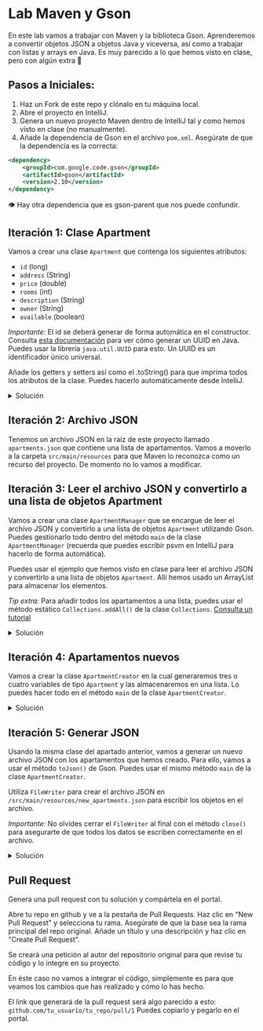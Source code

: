 # Lab Maven y Gson

En este lab vamos a trabajar con Maven y la biblioteca Gson. Aprenderemos a convertir objetos JSON a objetos Java y viceversa, así como a trabajar con listas y arrays en Java.
Es muy parecido a lo que hemos visto en clase, pero con algún extra 🤔

## Pasos a Iniciales:

1. Haz un Fork de este repo y clónalo en tu máquina local.
2. Abre el proyecto en IntelliJ.
3. Genera un nuevo proyecto Maven dentro de IntelliJ tal y como hemos visto en clase (no manualmente).
4. Añade la dependencia de Gson en el archivo `pom.xml`.
   Asegúrate de que la dependencia es la correcta:

```xml
<dependency>
    <groupId>com.google.code.gson</groupId>
    <artifactId>gson</artifactId>
    <version>2.10</version>
</dependency>
```

👁️ Hay otra dependencia que es gson-parent que nos puede confundir.

## Iteración 1: Clase Apartment

Vamos a crear una clase `Apartment` que contenga los siguientes atributos:

- `id` (long)
- `address` (String)
- `price` (double)
- `rooms` (int)
- `description` (String)
- `owner` (String)
- `available` (boolean)

_Importante:_ El id se deberá generar de forma automática en el constructor. Consulta [esta documentación](https://www.uuidgenerator.net/dev-corner/java) para ver cómo generar un UUID en Java. Puedes usar la librería `java.util.UUID` para esto.
Un UUID es un identificador único universal.

Añade los getters y setters así como el .toString() para que imprima todos los atributos de la clase. Puedes hacerlo automáticamente desde IntelliJ.

<details>
    <summary>Solución</summary>

```java
import java.util.UUID;

public class Apartment {

        private long id;
        private String address;
        private double price;
        private int rooms;
        private String description;
        private String owner;
        private boolean available;

        public Apartment(String address, double price, int rooms, String description, String owner, boolean available) {
                // Generar un UUID para el id
                this.id = UUID.randomUUID().toString();
                setAddress(address);
                setPrice(price);
                setRooms(rooms);
                setDescription(description);
                setOwner(owner);
                setAvailable(available);
        }

        public long getId() {
                return id;
        }

        public String getAddress() {
                return address;
        }

        public void setAddress(String address) {
                this.address = address;
        }

        public double getPrice() {
                return price;
        }

        public void setPrice(double price) {
                this.price = price;
        }

        public int getRooms() {
                return rooms;
        }

        public void setRooms(int rooms) {
                this.rooms = rooms;
        }

        public String getDescription() {
                return description;
        }

        public void setDescription(String description) {
                this.description = description;
        }

        public String getOwner() {
                return owner;
        }

        public void setOwner(String owner) {
                this.owner = owner;
        }

        public boolean isAvailable() {
                return available;
        }

        public void setAvailable(boolean available) {
                this.available = available;
        }

        @Override
        public String toString() {
                return "Apartment{" +
                                "id=" + id +
                                ", address='" + address + '\'' +
                                ", price=" + price +
                                ", rooms=" + rooms +
                                ", description='" + description + '\'' +
                                ", owner='" + owner + '\'' +
                                ", available=" + available +
                                '}';
        }
}
```

</details>

## Iteración 2: Archivo JSON

Tenemos un archivo JSON en la raíz de este proyecto llamado `apartments.json` que contiene una lista de apartamentos.
Vamos a moverlo a la carpeta `src/main/resources` para que Maven lo reconozca como un recurso del proyecto.
De momento no lo vamos a modificar.

## Iteración 3: Leer el archivo JSON y convertirlo a una lista de objetos Apartment

Vamos a crear una clase `ApartmentManager` que se encargue de leer el archivo JSON y convertirlo a una lista de objetos `Apartment` utilizando Gson. Puedes gestionarlo todo dentro del método `main` de la clase `ApartmentManager` (recuerda que puedes escribir psvm en IntelliJ para hacerlo de forma automática).

Puedes usar el ejemplo que hemos visto en clase para leer el archivo JSON y convertirlo a una lista de objetos `Apartment`. Allí hemos usado un ArrayList para almacenar los elementos.

_Tip extra:_ Para añadir todos los apartamentos a una lista, puedes usar el método estático `Collections.addAll()` de la clase `Collections`. [Consulta un tutorial](https://medium.com/@AlexanderObregon/javas-collections-addall-explained-fbed9a316bb2)

<details>
    <summary>Solución</summary>

```java
public class ApartmentManager {
    public static void main(String[] args) throws Exception {
        // crear el builder de Gson
        Gson gson = new GsonBuilder().setPrettyPrinting().create();

        // Leer el archivo JSON
        Reader reader = new FileReader("src/main/resources/apartments.json");

        // Convertir el JSON a un array de objetos Apartment
        Apartment[] apartmentsArray = gson.fromJson(reader, Apartment[].class);

        // Crear un ArrayList y añadir los apartamentos
        List<Apartment> apartments = new ArrayList<>();
        Collections.addAll(apartments, apartmentsArray);

        // Ver un apartamento, para comprobar que funciona
        System.out.println(apartments.get(0).toString());

        // Cerrar el reader
        reader.close();
    }
}
```

</details>

## Iteración 4: Apartamentos nuevos

Vamos a crear la clase `ApartmentCreator` en la cual generaremos tres o cuatro variables de tipo `Apartment` y las almacenaremos en una lista. Lo puedes hacer todo en el método `main` de la clase `ApartmentCreator`.

<details>
    <summary>Solución</summary>

```java
public class ApartmentCreator {
    public static void main(String[] args) {
        // Crear una lista de apartamentos
        List<Apartment> newApartments = new ArrayList<>();

        // Crear nuevos apartamentos
        Apartment apartment1 = new Apartment("Calle Falsa 123", 1200.50, 3, "Apartamento acogedor", "Juan Pérez", true);
        Apartment apartment2 = new Apartment("Avenida Siempre Viva 742", 1500.00, 4, "Apartamento amplio", "María López", false);
        Apartment apartment3 = new Apartment("Plaza Mayor 1", 2000.00, 5, "Apartamento de lujo", "Pedro García", true);

        // Añadir los apartamentos a la lista
        newApartments.add(apartment1);
        newApartments.add(apartment2);
        newApartments.add(apartment3);

        // Comprobar que se han añadido correctamente
       System.out.println(newApartments);
    }
}

```

</details>

## Iteración 5: Generar JSON

Usando la misma clase del apartado anterior, vamos a generar un nuevo archivo JSON con los apartamentos que hemos creado. Para ello, vamos a usar el método `toJson()` de Gson. Puedes usar el mismo método `main` de la clase `ApartmentCreator`.

Utiliza `FileWriter` para crear el archivo JSON en `/src/main/resources/new_apartments.json` para escribir los objetos en el archivo. 

*Importante:* No olvides cerrar el `FileWriter` al final con el método `close()` para asegurarte de que todos los datos se escriben correctamente en el archivo.

<details>
    <summary>Solución</summary>

```java
public class ApartmentCreator {
    public static void main(String[] args) throws Exception {
        
        // ... código anterior ...
        // Crear un FileWriter para escribir el archivo JSON
        FileWriter writer = new FileWriter("src/main/resources/new_apartments.json");

        // Convertir la lista de apartamentos a JSON y escribirla en el archivo
        gson.toJson(newApartments, writer);
        
        // Cerrar el FileWriter
        writer.close();
    }
}

```

</details>

## Pull Request

Genera una pull request con tu solución y compártela en el portal.

Abre tu repo en github y ve a la pestaña de Pull Requests. Haz clic en "New Pull Request" y selecciona tu rama. Asegúrate de que la base sea la rama principal del repo original. Añade un título y una descripción y haz clic en "Create Pull Request".

Se creará una petición al autor del repositorio original para que revise tu código y lo integre en su proyecto. 

En éste caso no vamos a integrar el código, simplemente es para que veamos los cambios que has realizado y cómo lo has hecho.

El link que generará de la pull request será algo parecido a esto:
`github.com/tu_usuario/tu_repo/pull/1`
Puedes copiarlo y pegarlo en el portal.
